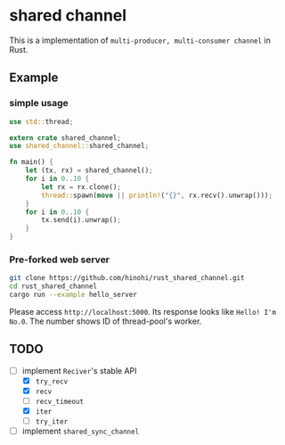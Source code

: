 # shared channel

This is a implementation of `multi-producer, multi-consumer channel` in Rust.

## Example

### simple usage

```rust
use std::thread;

extern crate shared_channel;
use shared_channel::shared_channel;

fn main() {
    let (tx, rx) = shared_channel();
    for i in 0..10 {
        let rx = rx.clone();
        thread::spawn(move || println!("{}", rx.recv().unwrap()));
    }
    for i in 0..10 {
        tx.send(i).unwrap();
    }
}
```

### Pre-forked web server

```sh
git clone https://github.com/hinohi/rust_shared_channel.git
cd rust_shared_channel
cargo run --example hello_server
```

Please access `http://localhost:5000`.
Its response looks like `Hello! I'm No.0`.
The number shows ID of thread-pool's worker.

## TODO

* [ ] implement `Reciver`'s stable API
    * [x] `try_recv`
    * [x] `recv`
    * [ ] `recv_timeout`
    * [x] `iter`
    * [ ] `try_iter`
* [ ] implement `shared_sync_channel`
